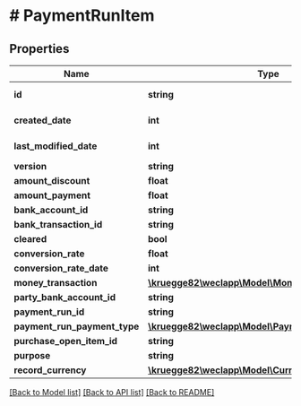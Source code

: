 # # PaymentRunItem

## Properties

Name | Type | Description | Notes
------------ | ------------- | ------------- | -------------
**id** | **string** |  | [optional] [readonly]
**created_date** | **int** |  | [optional] [readonly]
**last_modified_date** | **int** |  | [optional] [readonly]
**version** | **string** |  | [optional]
**amount_discount** | **float** |  | [optional]
**amount_payment** | **float** |  | [optional]
**bank_account_id** | **string** |  | [optional]
**bank_transaction_id** | **string** |  | [optional]
**cleared** | **bool** |  | [optional]
**conversion_rate** | **float** |  | [optional]
**conversion_rate_date** | **int** |  | [optional]
**money_transaction** | [**\kruegge82\weclapp\Model\MoneyTransaction**](MoneyTransaction.md) |  | [optional]
**party_bank_account_id** | **string** |  | [optional]
**payment_run_id** | **string** |  | [optional]
**payment_run_payment_type** | [**\kruegge82\weclapp\Model\PaymentRunPaymentType**](PaymentRunPaymentType.md) |  | [optional]
**purchase_open_item_id** | **string** |  | [optional]
**purpose** | **string** |  | [optional]
**record_currency** | [**\kruegge82\weclapp\Model\Currency**](Currency.md) |  | [optional]

[[Back to Model list]](../../README.md#models) [[Back to API list]](../../README.md#endpoints) [[Back to README]](../../README.md)
